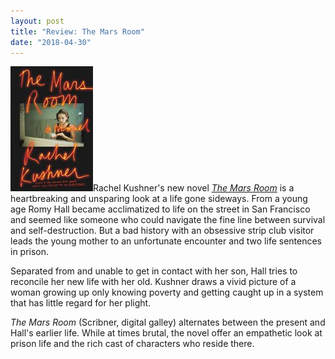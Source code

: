 ```yaml
---
layout: post
title: "Review: The Mars Room"
date: "2018-04-30"
---
```


![](/assets/images/41kVPZRuEgL-132x200.jpg)Rachel Kushner's new novel [_The Mars Room_](https://amzn.to/2FrAqfX) is a heartbreaking and unsparing look at a life gone sideways. From a young age Romy Hall became acclimatized to life on the street in San Francisco and seemed like someone who could navigate the fine line between survival and self-destruction. But a bad history with an obsessive strip club visitor leads the young mother to an unfortunate encounter and two life sentences in prison.

Separated from and unable to get in contact with her son, Hall tries to reconcile her new life with her old. Kushner draws a vivid picture of a woman growing up only knowing poverty and getting caught up in a system that has little regard for her plight.

_The Mars Room_ (Scribner, digital galley) alternates between the present and Hall's earlier life. While at times brutal, the novel offer an empathetic look at prison life and the rich cast of characters who reside there.
